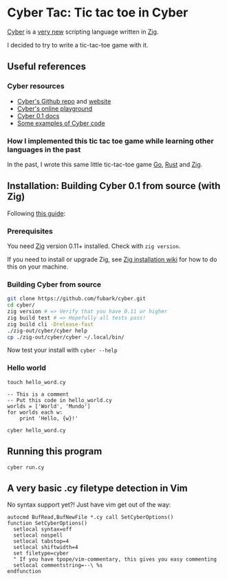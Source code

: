 # Cyber Tac: Tic tac toe in Cyber

[Cyber](https://cyberscript.dev) is a [very new](https://github.com/fubark/cyber/commit/d21f435e64da3463441da6dde504838810ea1c38) scripting language written in [Zig](https://ziglang.org/). 

I decided to try to write a tic-tac-toe game with it.

## Useful references 

### Cyber resources
* [Cyber's Github repo](https://github.com/fubark/cyber) and [website](https://cyberscript.dev)
* [Cyber's online playground](https://cyberscript.dev/play.html)
* [Cyber 0.1 docs](https://github.com/fubark/cyber/blob/master/docs/docs.md)
* [Some examples of Cyber code](https://github.com/fubark/cyber/tree/master/examples)

### How I implemented this tic tac toe game while learning other languages in the past
In the past, I wrote this same little tic-tac-toe game [Go](https://github.com/sts10/tic-tac-go/blob/main/game.go), [Rust](https://github.com/sts10/rusty-tac) and [Zig](https://github.com/sts10/zig-zac-zoe).

## Installation: Building Cyber 0.1 from source (with Zig)

Following [this guide](https://github.com/fubark/cyber/blob/master/docs/build.md):

### Prerequisites 

You need [Zig](https://ziglang.org/) version 0.11+ installed. Check with `zig version`. 

If you need to install or upgrade Zig, see [Zig installation wiki](https://github.com/ziglang/zig/wiki/Install-Zig-from-a-Package-Manager) for how to do this on your machine.

### Building Cyber from source

```bash
git clone https://github.com/fubark/cyber.git
cd cyber/
zig version # => Verify that you have 0.11 or higher
zig build test # => Hopefully all tests pass! 
zig build cli -Drelease-fast
./zig-out/cyber/cyber help
cp ./zig-out/cyber/cyber ~/.local/bin/
```

Now test your install with `cyber --help`

### Hello world

`touch hello_word.cy`

```cyber
-- This is a comment
-- Put this code in hello_world.cy
worlds = ['World', 'Mundo']
for worlds each w:
    print 'Hello, {w}!'
```

`cyber hello_word.cy`

## Running this program

`cyber run.cy`

## A very basic .cy filetype detection in Vim

No syntax support yet?! Just have vim get out of the way:

```vim
autocmd BufRead,BufNewFile *.cy call SetCyberOptions()
function SetCyberOptions()
  setlocal syntax=off
  setlocal nospell
  setlocal tabstop=4
  setlocal shiftwidth=4
  set filetype=cyber
  " If you have tpope/vim-commentary, this gives you easy commenting
  setlocal commentstring=--\ %s
endfunction
```
